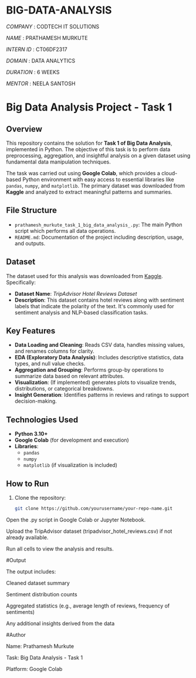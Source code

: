 # BIG-DATA-ANALYSIS

*COMPANY* : CODTECH IT SOLUTIONS

*NAME* : PRATHAMESH MURKUTE

*INTERN ID* : CT06DF2317

*DOMAIN* : DATA ANALYTICS 

*DURATION* : 6 WEEKS 

*MENTOR* : NEELA SANTOSH


# Big Data Analysis Project - Task 1

## Overview

This repository contains the solution for **Task 1 of Big Data Analysis**, implemented in Python. The objective of this task is to perform data preprocessing, aggregation, and insightful analysis on a given dataset using fundamental data manipulation techniques.

The task was carried out using **Google Colab**, which provides a cloud-based Python environment with easy access to essential libraries like `pandas`, `numpy`, and `matplotlib`. The primary dataset was downloaded from **Kaggle** and analyzed to extract meaningful patterns and summaries.

## File Structure

- `prathamesh_murkute_task_1_big_data_analysis_.py`: The main Python script which performs all data operations.
- `README.md`: Documentation of the project including description, usage, and outputs.

## Dataset

The dataset used for this analysis was downloaded from [Kaggle](https://www.kaggle.com/). Specifically:

- **Dataset Name**: *TripAdvisor Hotel Reviews Dataset*
- **Description**: This dataset contains hotel reviews along with sentiment labels that indicate the polarity of the text. It's commonly used for sentiment analysis and NLP-based classification tasks.

## Key Features

- **Data Loading and Cleaning**: Reads CSV data, handles missing values, and renames columns for clarity.
- **EDA (Exploratory Data Analysis)**: Includes descriptive statistics, data types, and null value checks.
- **Aggregation and Grouping**: Performs group-by operations to summarize data based on relevant attributes.
- **Visualization**: (If implemented) generates plots to visualize trends, distributions, or categorical breakdowns.
- **Insight Generation**: Identifies patterns in reviews and ratings to support decision-making.

## Technologies Used

- **Python 3.10+**
- **Google Colab** (for development and execution)
- **Libraries**:
  - `pandas`
  - `numpy`
  - `matplotlib` (if visualization is included)

## How to Run

1. Clone the repository:

   ```bash
   git clone https://github.com/yourusername/your-repo-name.git
Open the .py script in Google Colab or Jupyter Notebook.

Upload the TripAdvisor dataset (tripadvisor_hotel_reviews.csv) if not already available.

Run all cells to view the analysis and results.

#Output

The output includes:

Cleaned dataset summary

Sentiment distribution counts

Aggregated statistics (e.g., average length of reviews, frequency of sentiments)

Any additional insights derived from the data


#Author

Name: Prathamesh Murkute

Task: Big Data Analysis - Task 1

Platform: Google Colab
